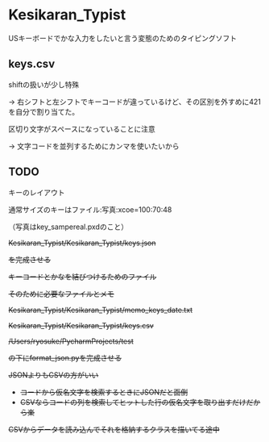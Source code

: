 # Kesikaran_Typist

USキーボードでかな入力をしたいと言う変態のためのタイピングソフト

## keys.csv

shiftの扱いが少し特殊

-> 右シフトと左シフトでキーコードが違っているけど、その区別を外すめに421を自分で割り当てた。

区切り文字がスペースになっていることに注意

-> 文字コードを並列するためにカンマを使いたいから





## TODO

キーのレイアウト

通常サイズのキーはファイル:写真:xcoe=100:70:48

（写真はkey_sampereal.pxdのこと）





~~Kesikaran_Typist/Kesikaran_Typist/keys.json~~

~~を完成させる~~

~~キーコードとかなを結びつけるためのファイル~~

~~そのために必要なファイルとメモ~~

~~Kesikaran_Typist/Kesikaran_Typist/memo_keys_date.txt~~

~~Kesikaran_Typist/Kesikaran_Typist/keys.csv~~



~~/Users/ryosuke/PycharmProjects/test~~

~~の下にformat_json.pyを完成させる~~



~~JSONよりもCSVの方がいい~~

- ~~コードから仮名文字を検索するときにJSONだと面倒~~
- ~~CSVならコードの列を検索してヒットした行の仮名文字を取り出すだけだから楽~~

~~CSVからデータを読み込んでそれを格納するクラスを描いてる途中~~


